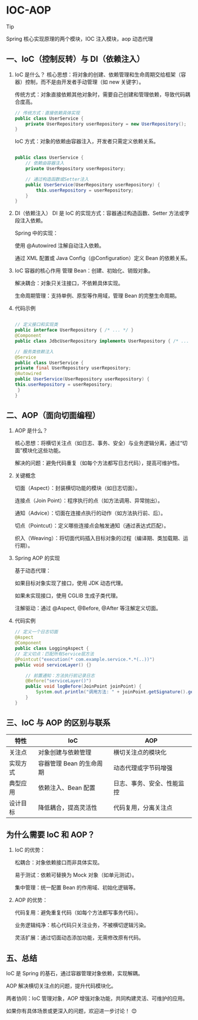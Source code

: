 # IOC-AOP

> [!TIP]
> Spring 核心实现原理的两个模块，IOC 注入模块，aop 动态代理

## 一、IoC（控制反转）与 DI（依赖注入）

1. IoC 是什么？
   核心思想：将对象的创建、依赖管理和生命周期交给框架（容器）控制，而不是由开发者手动管理（如 new 关键字）。

   传统方式：对象直接依赖其他对象时，需要自己创建和管理依赖，导致代码耦合度高。

   ```java
   // 传统方式：直接依赖具体实现
   public class UserService {
       private UserRepository userRepository = new UserRepository();
   }
   ```

   IoC 方式：对象的依赖由容器注入，开发者只需定义依赖关系。

   ```java
   
   public class UserService {
       // 依赖由容器注入
       private UserRepository userRepository;
   
       // 通过构造函数或Setter注入
       public UserService(UserRepository userRepository) {
           this.userRepository = userRepository;
       }
   }
   ```

2. DI（依赖注入）
   DI 是 IoC 的实现方式：容器通过构造函数、Setter 方法或字段注入依赖。

   Spring 中的实现：
   
   使用 @Autowired 注解自动注入依赖。
   
   通过 XML 配置或 Java Config（@Configuration）定义 Bean 的依赖关系。

3. IoC 容器的核心作用
   管理 Bean：创建、初始化、销毁对象。

   解决耦合：对象只关注接口，不依赖具体实现。
   
   生命周期管理：支持单例、原型等作用域，管理 Bean 的完整生命周期。

4. 代码示例
   ```java

   // 定义接口和实现类
   public interface UserRepository { /* ... */ }
   @Component
   public class JdbcUserRepository implements UserRepository { /* ... */ }

   // 服务类依赖注入
   @Service
   public class UserService {
   private final UserRepository userRepository;
   @Autowired
   public UserService(UserRepository userRepository) {
   this.userRepository = userRepository;
    }
   }
   ```

## 二、AOP（面向切面编程）

1. AOP 是什么？

   核心思想：将横切关注点（如日志、事务、安全）与业务逻辑分离，通过“切面”模块化这些功能。
   
   解决的问题：避免代码重复（如每个方法都写日志代码），提高可维护性。

2. 关键概念

   切面（Aspect）：封装横切功能的模块（如日志切面）。
   
   连接点（Join Point）：程序执行的点（如方法调用、异常抛出）。
   
   通知（Advice）：切面在连接点执行的动作（如方法执行前、后）。
   
   切点（Pointcut）：定义哪些连接点会触发通知（通过表达式匹配）。
   
   织入（Weaving）：将切面代码插入目标对象的过程（编译期、类加载期、运行期）。

3. Spring AOP 的实现

   基于动态代理：

   如果目标对象实现了接口，使用 JDK 动态代理。
   
   如果未实现接口，使用 CGLIB 生成子类代理。
   
   注解驱动：通过 @Aspect, @Before, @After 等注解定义切面。

4. 代码实例
   ```java
   // 定义一个日志切面
   @Aspect
   @Component
   public class LoggingAspect {
   // 定义切点：匹配所有Service层方法
   @Pointcut("execution(* com.example.service.*.*(..))")
   public void serviceLayer() {}
   
       // 前置通知：方法执行前记录日志
       @Before("serviceLayer()")
       public void logBefore(JoinPoint joinPoint) {
           System.out.println("调用方法: " + joinPoint.getSignature().getName());
       }
   }
   ```
   
## 三、IoC 与 AOP 的区别与联系

| 特性   | IoC              | AOP           |
|------|------------------|---------------|
| 关注点  | 	对象创建与依赖管理       | 横切关注点的模块化     |
| 实现方式 | 	容器管理 Bean 的生命周期 | 动态代理或字节码增强    |
| 典型应用 | 	依赖注入、Bean 配置    | 日志、事务、安全、性能监控 |
| 设计目标 | 	降低耦合，提高灵活性      | 代码复用，分离关注点    |

## 为什么需要 IoC 和 AOP？

1. IoC 的优势：

   松耦合：对象依赖接口而非具体实现。
   
   易于测试：依赖可替换为 Mock 对象（如单元测试）。
   
   集中管理：统一配置 Bean 的作用域、初始化逻辑等。

2. AOP 的优势：

   代码复用：避免重复代码（如每个方法都写事务代码）。
   
   业务逻辑纯净：核心代码只关注业务，不被横切逻辑污染。
   
   灵活扩展：通过切面动态添加功能，无需修改原有代码。

## 五、总结

IoC 是 Spring 的基石，通过容器管理对象依赖，实现解耦。

AOP 解决横切关注点的问题，提升代码模块化。

两者协同：IoC 管理对象，AOP 增强对象功能，共同构建灵活、可维护的应用。

如果你有具体场景或更深入的问题，欢迎进一步讨论！ 😊
